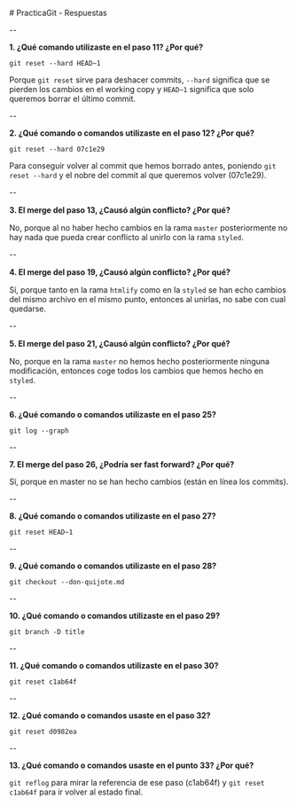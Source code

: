 ﻿﻿﻿﻿﻿﻿﻿﻿﻿﻿﻿﻿﻿﻿﻿﻿﻿﻿﻿# PracticaGit - Respuestas--**1. ¿Qué comando utilizaste en el paso 11? ¿Por qué?**`git reset --hard HEAD~1` Porque `git reset` sirve para deshacer commits, `--hard` significa que se pierden los cambios en el working copy y `HEAD~1` significa que solo queremos borrar el último commit.--**2. ¿Qué comando o comandos utilizaste en el paso 12? ¿Por qué?**`git reset --hard 07c1e29` Para conseguir volver al commit que hemos borrado antes, poniendo `git reset --hard` y el nobre del commit al que queremos volver (07c1e29).--**3. El merge del paso 13, ¿Causó algún conﬂicto? ¿Por qué?**No, porque al no haber hecho cambios en la rama `master` posteriormente no hay nada que pueda crear conflicto al unirlo con la rama `styled`.--**4. El merge del paso 19, ¿Causó algún conﬂicto? ¿Por qué?**Sí, porque tanto en la rama `htmlify` como en la `styled` se han echo cambios del mismo archivo en el mismo punto, entonces al unirlas, no sabe con cual quedarse.--**5. El merge del paso 21, ¿Causó algún conﬂicto? ¿Por qué?**No, porque en la rama `master` no hemos hecho posteriormente ninguna modificación, entonces coge todos los cambios que hemos hecho en `styled`.--**6. ¿Qué comando o comandos utilizaste en el paso 25?**`git log --graph`--**7. El merge del paso 26, ¿Podría ser fast forward? ¿Por qué?**Sí, porque en master no se han hecho cambios (están en línea los commits).--**8. ¿Qué comando o comandos utilizaste en el paso 27?**`git reset HEAD~1`--**9. ¿Qué comando o comandos utilizaste en el paso 28?**`git checkout --don-quijote.md`--**10. ¿Qué comando o comandos utilizaste en el paso 29?**`git branch -D title`--**11. ¿Qué comando o comandos utilizaste en el paso 30?**`git reset c1ab64f`--**12. ¿Qué comando o comandos usaste en el paso 32?**`git reset d0982ea`--**13. ¿Qué comando o comandos usaste en el punto 33? ¿Por qué?**`git reflog` para mirar la referencia de ese paso (c1ab64f) y `git reset c1ab64f` para ir volver al estado final.